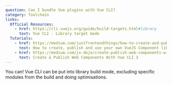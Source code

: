 ```yaml
---
question: Can I bundle Vue plugins with Vue CLI?
category: Toolchain
links:
  Official Resources:
    - href: https://cli.vuejs.org/guide/build-targets.html#library
      text: Vue CLI - Library target mode
  Tutorials:
    - href: https://medium.com/justfrontendthings/how-to-create-and-publish-your-own-vuejs-component-library-on-npm-using-vue-cli-28e60943eed3
      text: How to create, publish and use your own VueJS Component library on NPM using @vue/cli 3.0
    - href: https://medium.com/js-dojo/create-publish-web-components-with-vue-cli-3-26f9cfb6583b
      text: Create & Publish Web Components With Vue CLI 3
---
```


You can! Vue CLI can be put into library build mode, excluding specific modules from the build and doing optimisations.

